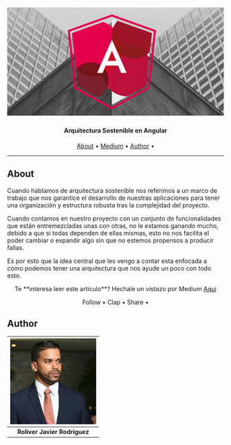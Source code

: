 


<h1 align="center">
  <br>
  <a href="https://medium.com/@roliver_javier/arquitectura-sostenible-en-angular-91301259e83e"><img src="https://github.com/Roliver-Javier/angular-microfrontend/blob/master/src/assets/img/1_IXqGuECQPNvc34NC9VBV9Q.png"></a>

 
</h1>

<h4 align="center"><span>Arquitectura Sostenible en Angular</h4>
      
<p align="center">
  <a href="#about">About</a> •
  <a href="https://medium.com/@roliver_javier/arquitectura-sostenible-en-angular-91301259e83e">Medium</a> •
  <a href="#author">Author</a> •
</p>

---

## About

<p >
Cuando hablamos de arquitectura sostenible nos referimos a un marco de trabajo que nos garantice el desarrollo de nuestras aplicaciones para tener una organización y estructura robusta tras la complejidad del proyecto.
</p>

<p>
Cuando contamos en nuestro proyecto con un conjunto de funcionalidades que están entremezcladas unas con otras, no le estamos ganando mucho, debido a que si todas dependen de ellas mismas, esto no nos facilita el poder cambiar o expandir algo sin que no estemos propensos a producir fallas.
</p>  
<p>
Es por esto que la idea central que les vengo a contar esta enfocada a cómo podemos tener una arquitectura que nos ayude un poco con todo esto.
</p>
<p align="center"> 
Te **interesa leer este articulo**? Hechale un vistazo por Medium <a href="https://medium.com/@roliver_javier/arquitectura-sostenible-en-angular-91301259e83e">Aqui</a>
</p>
<p align="center"> 
  <a>Follow</a> •
  <a>Clap</a> •
  <a>Share</a> •
</p>

## Author

|  	[![profile](https://github.com/Roliver-Javier/angular-microfrontend/blob/master/src/assets/img/0.jpg)](https://www.linkedin.com/in/roliver-javier/) |
|:---------------------------------------------------------------------------------------------------------:	|
|                                            **Roliver Javier Rodriguez**                                     |
